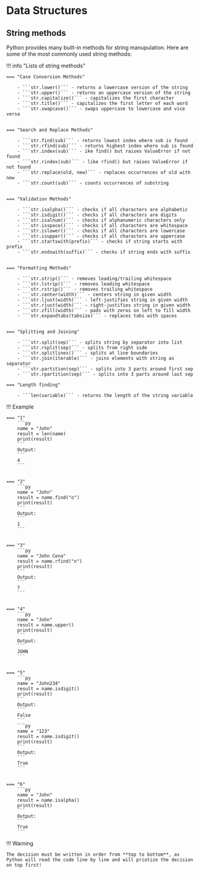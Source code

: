 # Data Structures

## String methods
Python provides many built-in methods for string manupulation. Here are some of the most commonly used string methods:

!!! info "Lists of string methods"

    === "Case Conversion Methods"

        - ```str.lower()``` - returns a lowercase version of the string
        - ```str.upper()``` - returns an uppercase version of the string
        - ```str.capitalize()``` - capitalizes the first character
        - ```str.title()``` - capitalizes the first letter of each word
        - ```str.swapcase()``` - swaps uppercase to lowercase and vice versa


    === "Search and Replace Methods"

        - ```str.find(sub)``` - returns lowest index where sub is found
        - ```str.rfind(sub)``` - returns highest index where sub is found
        - ```str.index(sub)``` - ike find() but raises ValueError if not found
        - ```str.rindex(sub)``` - like rfind() but raises ValueError if not found
        - ```str.replace(old, new)``` - replaces occurrences of old with new
        - ```str.count(sub)``` - counts occurrences of substring


    === "Validation Methods"

        - ```str.isalpha()``` - checks if all characters are alphabetic
        - ```str.isdigit()``` - checks if all characters are digits
        - ```str.isalnum()``` - checks if alphanumeric characters only
        - ```str.isspace()``` - checks if all characters are whitespace
        - ```str.islower()``` - checks if all characters are lowercase
        - ```str.isupper()``` - checks if all characters are uppercase
        - ```str.startswith(prefix)``` - checks if string starts with prefix
        - ```str.endswith(suffix)``` - checks if string ends with suffix


    === "Formatting Methods"

        - ```str.strip()``` - removes leading/trailing whitespace
        - ```str.lstrip()``` - removes leading whitespace
        - ```str.rstrip()``` - removes trailing whitespace
        - ```str.center(width)``` - centers string in given width
        - ```str.ljust(width)``` - left-justifies string in given width
        - ```str.rjust(width)``` - right-justifies string in given width
        - ```str.zfill(width)``` - pads with zeros on left to fill width
        - ```str.expandtabs(tabsize)``` - replaces tabs with spaces

        
    === "Splitting and Joining"

        - ```str.split(sep)``` - splits string by separator into list
        - ```str.rsplit(sep)``` - splits from right side
        - ```str.splitlines()``` - splits at line boundaries
        - ```str.join(iterable)``` - joins elements with string as separator
        - ```str.partition(sep)``` - splits into 3 parts around first sep
        - ```str.rpartition(sep)``` - splits into 3 parts around last sep

    === "Length finding"

        - ```len(variable)``` - returns the length of the string variable

!!! Example 

    === "1"
        ```py
        name = "John"
        result = len(name)
        print(result)
        ```
        Output:
        ```
        4
        ```


    === "2"
        ```py
        name = "John"
        result = name.find("o")
        print(result)
        ```
        Output:
        ```
        1
        ```


    === "3"
        ```py
        name = "John Cena"
        result = name.rfind("n")
        print(result)
        ```
        Output:
        ```
        7
        ```


    === "4"
        ```py
        name = "John"
        result = name.upper()
        print(result)
        ```
        Output:
        ```
        JOHN
        ```


    === "5"
        ```py
        name = "John234"
        result = name.isdigit()
        print(result)
        ```
        Output:
        ```
        False
        ```
        ```py
        name = "123"
        result = name.isdigit()
        print(result)
        ```
        Output:
        ```
        True
        ```


    === "6"
        ```py
        name = "John"
        result = name.isalpha()
        print(result)
        ```
        Output:
        ```
        True
        ```

































!!! Warning

    The decision must be written in order from **top to bottom**, as Python will read the code line by line and will priotize the decision on top first!








